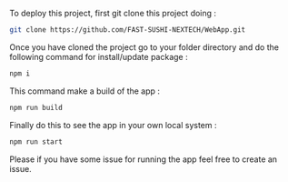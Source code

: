 To deploy this project, first git clone this project doing : 
```bash
git clone https://github.com/FAST-SUSHI-NEXTECH/WebApp.git 
```
Once you have cloned the project go to your folder directory and do the following command for install/update package :
```bash
npm i
``` 
This command make a build of the app :
```bash
npm run build
``` 
Finally do this to see the app in your own local system :
```bash
npm run start
``` 
Please if you have some issue for running the app feel free to create an issue.